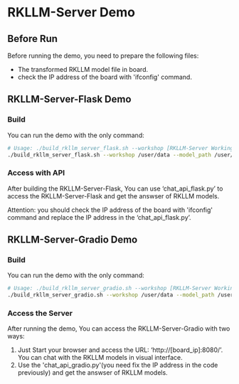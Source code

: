 # RKLLM-Server Demo
## Before Run
Before running the demo, you need to prepare the following files:
- The transformed RKLLM model file in board.
- check the IP address of the board with 'ifconfig' command.
  
## RKLLM-Server-Flask Demo
### Build
You can run the demo with the only command:
```bash
# Usage: ./build_rkllm_server_flask.sh --workshop [RKLLM-Server Working Path] --model_path [Absolute Path of Converted RKLLM Model on Board] --platform [Target Platform: rk3588/rk3576] [--lora_model_path [Lora Model Path]] [--prompt_cache_path [Prompt Cache File Path]]
./build_rkllm_server_flask.sh --workshop /user/data --model_path /user/data/model.rkllm --platform rk3588
```
### Access with API 
After building the RKLLM-Server-Flask, You can use ‘chat_api_flask.py’ to access the RKLLM-Server-Flask and get the answser of RKLLM models.

Attention: you should check the IP address of the board with 'ifconfig' command and replace the IP address in the ‘chat_api_flask.py’.

## RKLLM-Server-Gradio Demo
### Build
You can run the demo with the only command:
```bash
# Usage: ./build_rkllm_server_gradio.sh --workshop [RKLLM-Server Working Path] --model_path [Absolute Path of Converted RKLLM Model on Board] --platform [Target Platform: rk3588/rk3576] [--lora_model_path [Lora Model Path]] [--prompt_cache_path [Prompt Cache File Path]]
./build_rkllm_server_gradio.sh --workshop /user/data --model_path /user/data/model.rkllm --platform rk3588
```
### Access the Server
After running the demo, You can access the RKLLM-Server-Gradio with two ways:
1. Just Start your browser and access the URL: ‘http://[board_ip]:8080/’. You can chat with the RKLLM models in visual interface.
2. Use the 'chat_api_gradio.py'(you need fix the IP address in the code previously) and get the answser of RKLLM models.
   
